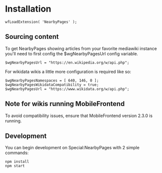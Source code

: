 # Installation

```
wfLoadExtension( 'NearbyPages' );
```

## Sourcing content

To get NearbyPages showing articles from your favorite mediawiki instance you'll
need to first config the $wgNearbyPagesUrl config variable.

```
$wgNearbyPagesUrl = "https://en.wikipedia.org/w/api.php";
```

For wikidata wikis a little more configuration is required like so:

```
$wgNearbyPagesNamespaces = [ 640, 146, 0 ];
$wgNearbyPagesWikidataCompatibility = true;
$wgNearbyPagesUrl = "https://www.wikidata.org/w/api.php";
```

## Note for wikis running MobileFrontend

To avoid compatibility issues, ensure that MobileFrontend version 2.3.0 is running.

## Development
You can begin development on Special:NearbyPages with 2 simple commands:
```
npm install
npm start
```
